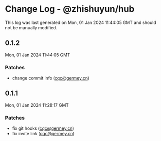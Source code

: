 # Change Log - @zhishuyun/hub

This log was last generated on Mon, 01 Jan 2024 11:44:05 GMT and should not be manually modified.

<!-- Start content -->

## 0.1.2

Mon, 01 Jan 2024 11:44:05 GMT

### Patches

- change commit info (cqc@germey.cn)

## 0.1.1

Mon, 01 Jan 2024 11:28:17 GMT

### Patches

- fix git hooks (cqc@germey.cn)
- fix invite link (cqc@germey.cn)
